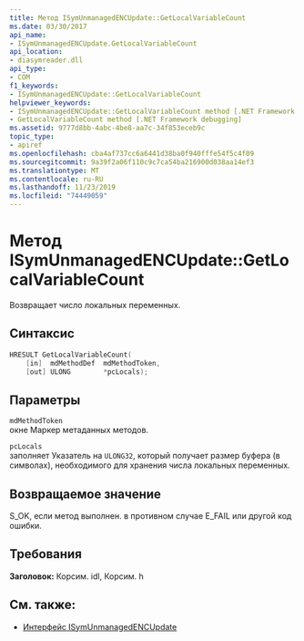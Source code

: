 ```yaml
---
title: Метод ISymUnmanagedENCUpdate::GetLocalVariableCount
ms.date: 03/30/2017
api_name:
- ISymUnmanagedENCUpdate.GetLocalVariableCount
api_location:
- diasymreader.dll
api_type:
- COM
f1_keywords:
- ISymUnmanagedENCUpdate::GetLocalVariableCount
helpviewer_keywords:
- ISymUnmanagedENCUpdate::GetLocalVariableCount method [.NET Framework debugging]
- GetLocalVariableCount method [.NET Framework debugging]
ms.assetid: 9777d8bb-4abc-4be8-aa7c-34f853eceb9c
topic_type:
- apiref
ms.openlocfilehash: cba4af737cc6a6441d38ba0f940fffe54f5c4f09
ms.sourcegitcommit: 9a39f2a06f110c9c7ca54ba216900d038aa14ef3
ms.translationtype: MT
ms.contentlocale: ru-RU
ms.lasthandoff: 11/23/2019
ms.locfileid: "74449059"
---
```

# <a name="isymunmanagedencupdategetlocalvariablecount-method"></a>Метод ISymUnmanagedENCUpdate::GetLocalVariableCount
Возвращает число локальных переменных.  
  
## <a name="syntax"></a>Синтаксис  
  
```cpp  
HRESULT GetLocalVariableCount(  
    [in]  mdMethodDef  mdMethodToken,  
    [out] ULONG        *pcLocals);  
```  
  
## <a name="parameters"></a>Параметры  
 `mdMethodToken`  
 окне Маркер метаданных методов.  
  
 `pcLocals`  
 заполняет Указатель на `ULONG32`, который получает размер буфера (в символах), необходимого для хранения числа локальных переменных.  
  
## <a name="return-value"></a>Возвращаемое значение  
 S_OK, если метод выполнен. в противном случае E_FAIL или другой код ошибки.  
  
## <a name="requirements"></a>Требования  
 **Заголовок:** Корсим. idl, Корсим. h  
  
## <a name="see-also"></a>См. также:

- [Интерфейс ISymUnmanagedENCUpdate](../../../../docs/framework/unmanaged-api/diagnostics/isymunmanagedencupdate-interface.md)
